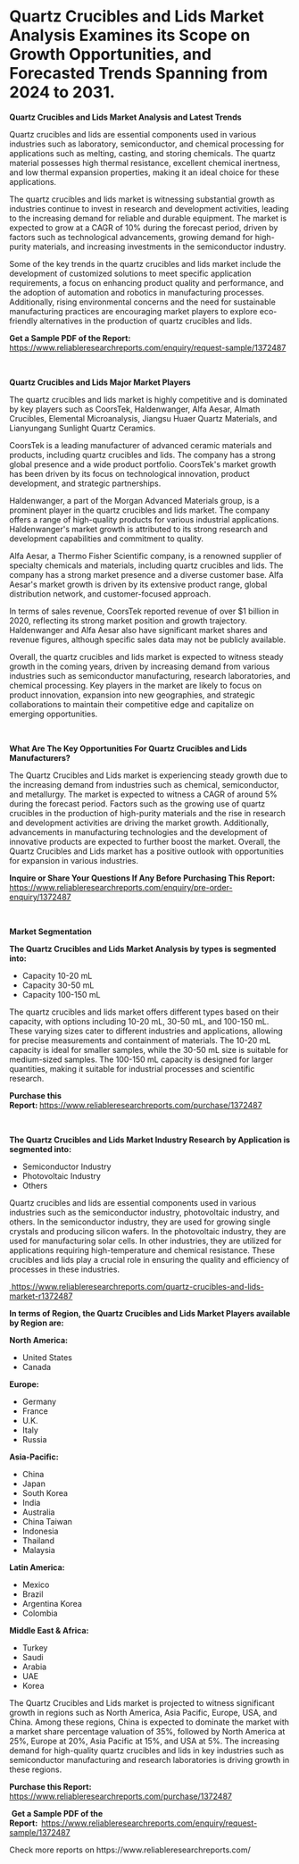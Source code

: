 <p><h1>Quartz Crucibles and Lids Market Analysis Examines its Scope on Growth Opportunities, and Forecasted Trends Spanning from 2024 to 2031.</h1></p><p><strong>Quartz Crucibles and Lids Market Analysis and Latest Trends</strong></p>
<p><p>Quartz crucibles and lids are essential components used in various industries such as laboratory, semiconductor, and chemical processing for applications such as melting, casting, and storing chemicals. The quartz material possesses high thermal resistance, excellent chemical inertness, and low thermal expansion properties, making it an ideal choice for these applications.</p><p>The quartz crucibles and lids market is witnessing substantial growth as industries continue to invest in research and development activities, leading to the increasing demand for reliable and durable equipment. The market is expected to grow at a CAGR of 10% during the forecast period, driven by factors such as technological advancements, growing demand for high-purity materials, and increasing investments in the semiconductor industry.</p><p>Some of the key trends in the quartz crucibles and lids market include the development of customized solutions to meet specific application requirements, a focus on enhancing product quality and performance, and the adoption of automation and robotics in manufacturing processes. Additionally, rising environmental concerns and the need for sustainable manufacturing practices are encouraging market players to explore eco-friendly alternatives in the production of quartz crucibles and lids.</p></p>
<p><strong>Get a Sample PDF of the Report:&nbsp;</strong> <a href="https://www.reliableresearchreports.com/enquiry/request-sample/1372487">https://www.reliableresearchreports.com/enquiry/request-sample/1372487</a></p>
<p>&nbsp;</p>
<p><strong>Quartz Crucibles and Lids Major Market Players</strong></p>
<p><p>The quartz crucibles and lids market is highly competitive and is dominated by key players such as CoorsTek, Haldenwanger, Alfa Aesar, Almath Crucibles, Elemental Microanalysis, Jiangsu Huaer Quartz Materials, and Lianyungang Sunlight Quartz Ceramics. </p><p>CoorsTek is a leading manufacturer of advanced ceramic materials and products, including quartz crucibles and lids. The company has a strong global presence and a wide product portfolio. CoorsTek's market growth has been driven by its focus on technological innovation, product development, and strategic partnerships.</p><p>Haldenwanger, a part of the Morgan Advanced Materials group, is a prominent player in the quartz crucibles and lids market. The company offers a range of high-quality products for various industrial applications. Haldenwanger's market growth is attributed to its strong research and development capabilities and commitment to quality.</p><p>Alfa Aesar, a Thermo Fisher Scientific company, is a renowned supplier of specialty chemicals and materials, including quartz crucibles and lids. The company has a strong market presence and a diverse customer base. Alfa Aesar's market growth is driven by its extensive product range, global distribution network, and customer-focused approach.</p><p>In terms of sales revenue, CoorsTek reported revenue of over $1 billion in 2020, reflecting its strong market position and growth trajectory. Haldenwanger and Alfa Aesar also have significant market shares and revenue figures, although specific sales data may not be publicly available.</p><p>Overall, the quartz crucibles and lids market is expected to witness steady growth in the coming years, driven by increasing demand from various industries such as semiconductor manufacturing, research laboratories, and chemical processing. Key players in the market are likely to focus on product innovation, expansion into new geographies, and strategic collaborations to maintain their competitive edge and capitalize on emerging opportunities.</p></p>
<p>&nbsp;</p>
<p><strong>What Are The Key Opportunities For Quartz Crucibles and Lids Manufacturers?</strong></p>
<p><p>The Quartz Crucibles and Lids market is experiencing steady growth due to the increasing demand from industries such as chemical, semiconductor, and metallurgy. The market is expected to witness a CAGR of around 5% during the forecast period. Factors such as the growing use of quartz crucibles in the production of high-purity materials and the rise in research and development activities are driving the market growth. Additionally, advancements in manufacturing technologies and the development of innovative products are expected to further boost the market. Overall, the Quartz Crucibles and Lids market has a positive outlook with opportunities for expansion in various industries.</p></p>
<p><strong>Inquire or Share Your Questions If Any Before Purchasing This Report:</strong> <a href="https://www.reliableresearchreports.com/enquiry/pre-order-enquiry/1372487">https://www.reliableresearchreports.com/enquiry/pre-order-enquiry/1372487</a></p>
<p>&nbsp;</p>
<p><strong>Market Segmentation</strong></p>
<p><strong>The Quartz Crucibles and Lids Market Analysis by types is segmented into:</strong></p>
<p><ul><li>Capacity 10-20 mL</li><li>Capacity 30-50 mL</li><li>Capacity 100-150 mL</li></ul></p>
<p><p>The quartz crucibles and lids market offers different types based on their capacity, with options including 10-20 mL, 30-50 mL, and 100-150 mL. These varying sizes cater to different industries and applications, allowing for precise measurements and containment of materials. The 10-20 mL capacity is ideal for smaller samples, while the 30-50 mL size is suitable for medium-sized samples. The 100-150 mL capacity is designed for larger quantities, making it suitable for industrial processes and scientific research.</p></p>
<p><strong>Purchase this Report:&nbsp;</strong><a href="https://www.reliableresearchreports.com/purchase/1372487">https://www.reliableresearchreports.com/purchase/1372487</a></p>
<p>&nbsp;</p>
<p><strong>The Quartz Crucibles and Lids Market Industry Research by Application is segmented into:</strong></p>
<p><ul><li>Semiconductor Industry</li><li>Photovoltaic Industry</li><li>Others</li></ul></p>
<p><p>Quartz crucibles and lids are essential components used in various industries such as the semiconductor industry, photovoltaic industry, and others. In the semiconductor industry, they are used for growing single crystals and producing silicon wafers. In the photovoltaic industry, they are used for manufacturing solar cells. In other industries, they are utilized for applications requiring high-temperature and chemical resistance. These crucibles and lids play a crucial role in ensuring the quality and efficiency of processes in these industries.</p></p>
<p><a href="https://www.reliableresearchreports.com/quartz-crucibles-and-lids-market-r1372487">&nbsp;https://www.reliableresearchreports.com/quartz-crucibles-and-lids-market-r1372487</a></p>
<p><strong>In terms of Region, the Quartz Crucibles and Lids Market Players available by Region are:</strong></p>
<p>
    <p> <strong> North America: </strong>
        <ul>
            <li>United States</li>
            <li>Canada</li>
        </ul>
        </p> 
    <p> <strong> Europe: </strong>
        <ul>
            <li>Germany</li>
            <li>France</li>
            <li>U.K.</li>
            <li>Italy</li>
            <li>Russia</li>
        </ul>
        </p> 
    <p> <strong> Asia-Pacific: </strong>
        <ul>
            <li>China</li>
            <li>Japan</li>
            <li>South Korea</li>
            <li>India</li>
            <li>Australia</li>
            <li>China Taiwan</li>
            <li>Indonesia</li>
            <li>Thailand</li>
            <li>Malaysia</li>
        </ul>
        </p> 
    <p> <strong> Latin America: </strong>
        <ul>
            <li>Mexico</li>
            <li>Brazil</li>
            <li>Argentina Korea</li>
            <li>Colombia</li>
        </ul>
        </p> 
    <p> <strong> Middle East & Africa: </strong>
        <ul>
            <li>Turkey</li>
            <li>Saudi</li>
            <li>Arabia</li>
            <li>UAE</li>
            <li>Korea</li>
        </ul>
    </p>
    </p>
<p><p>The Quartz Crucibles and Lids market is projected to witness significant growth in regions such as North America, Asia Pacific, Europe, USA, and China. Among these regions, China is expected to dominate the market with a market share percentage valuation of 35%, followed by North America at 25%, Europe at 20%, Asia Pacific at 15%, and USA at 5%. The increasing demand for high-quality quartz crucibles and lids in key industries such as semiconductor manufacturing and research laboratories is driving growth in these regions.</p></p>
<p><strong>Purchase this Report: </strong><a href="https://www.reliableresearchreports.com/purchase/1372487">https://www.reliableresearchreports.com/purchase/1372487</a></p>
<p>&nbsp;<strong>Get a Sample PDF of the Report:&nbsp;&nbsp;</strong><a href="https://www.reliableresearchreports.com/enquiry/request-sample/1372487">https://www.reliableresearchreports.com/enquiry/request-sample/1372487</a></p>
<p><strong></strong></p>
<p>Check more reports on https://www.reliableresearchreports.com/</p>